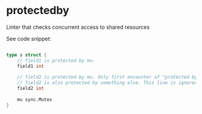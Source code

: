 # protectedby
Linter that checks concurrent access to shared resources

See code snippet:

```go

type s struct {
	// field1 is protected by mu. 
	field1 int
	
	// field2 is protected by mu. Only first encounter of "protected by " is checked
	// field2 is also protected by something else. This line is ignored!
	field2 int
	
	mu sync.Mutex
}
```
